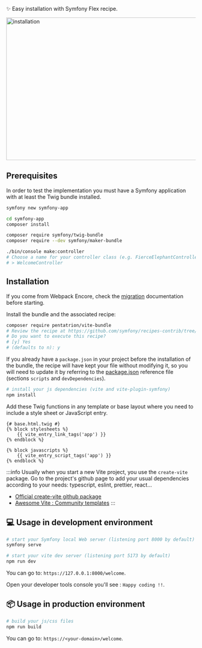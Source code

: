 ✨ Easy installation with Symfony Flex recipe.

<img src="/animations/install.svg" width="688" height="379" alt="installation" />

## Prerequisites

In order to test the implementation you must have a Symfony application with at least the Twig bundle installed.


```bash
symfony new symfony-app

cd symfony-app
composer install

composer require symfony/twig-bundle
composer require --dev symfony/maker-bundle

./bin/console make:controller
# Choose a name for your controller class (e.g. FierceElephantController):
# > WelcomeController
```

## Installation

If you come from Webpack Encore, check the [migration](/extra/migration-webpack-encore) documentation before starting.

Install the bundle and the associated recipe:

```bash
composer require pentatrion/vite-bundle
# Review the recipe at https://github.com/symfony/recipes-contrib/tree/main/pentatrion/vite-bundle/1.0
# Do you want to execute this recipe?
# [y] Yes
# (defaults to n): y
```

If you already have a `package.json` in your project before the installation of the bundle, the recipe will have kept your file without modifying it, so you will need to update it by referring to the [package.json](https://github.com/lhapaipai/vite-bundle/blob/main/install/package.json) reference file (sections `scripts` and `devDependencies`).

```bash
# install your js dependencies (vite and vite-plugin-symfony)
npm install

```

Add these Twig functions in any template or base layout where you need to include a style sheet or JavaScript entry.

```twig
{# base.html.twig #}
{% block stylesheets %}
    {{ vite_entry_link_tags('app') }}
{% endblock %}

{% block javascripts %}
    {{ vite_entry_script_tags('app') }}
{% endblock %}
```

:::info
Usually when you start a new Vite project, you use the `create-vite` package. Go to the project's github page to add your usual dependencies according to your needs: typescript, eslint, prettier, react...
- [Official create-vite github package](https://github.com/vitejs/vite/tree/main/packages/create-vite)
- [Awesome Vite : Community templates](https://github.com/vitejs/awesome-vite#templates)
:::

## 💻 Usage in development environment

```bash
# start your Symfony local Web server (listening port 8000 by default)
symfony serve

# start your vite dev server (listening port 5173 by default)
npm run dev
```

You can go to: `https://127.0.0.1:8000/welcome`.

Open your developer tools console you'll see : `Happy coding !!`.

## 📦 Usage in production environment

```bash
# build your js/css files
npm run build
```

You can go to: `https://<your-domain>/welcome`.



